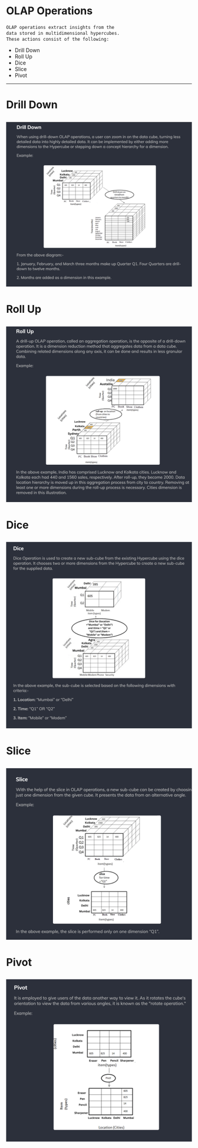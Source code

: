 # OLAP Operations

	OLAP operations extract insights from the 
	data stored in multidimensional hypercubes. 
	These actions consist of the following:

* Drill Down
* Roll Up
* Dice
* Slice
* Pivot

----------
# Drill Down
![](./olap_operation_example_Drill_Down.png)
----------
# Roll Up
![](./olap_operation_example_Roll_Up.png)
----------
# Dice
![](./olap_operation_example_Dice.png)
----------
# Slice
![](./olap_operation_example_Slice.png)
----------
# Pivot
![](./olap_operation_example_Pivot.png)
----------